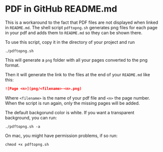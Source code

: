# PDF in GitHub README.md

This is a workaround to the fact that PDF files are not displayed when linked in `README.md`.
The shell script `pdftopng.sh` generates png files for each page in your pdf and adds them to `README.md` so they can be shown there.

To use this script, copy it in the directory of your project and run

```shell
./pdftopng.sh
```

This will generate a `png` folder with all your pages converted to the png format. 

Then it will generate the link to the files at the end of your `README.md` like this:

```md
![Page <n>](png/<filename>-<n>.png)
```
Where `<filename>` is the name of your pdf file and `<n>` the page number. When the script is run again, only the missing pages will be added.

The default backgorund color is white. If you want a transparent background, you can run:
```shell
./pdftopng.sh -a
```

On mac, you might have permission problems, if so run:
```shell
chmod +x pdftopng.sh
```
